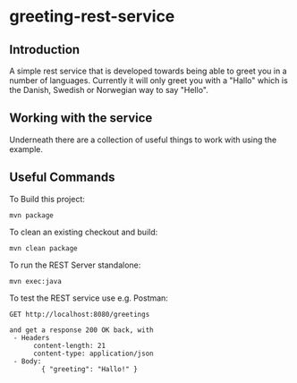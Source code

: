 # greeting-rest-service

## Introduction
A simple rest service that is developed towards being able to greet you in a 
number of languages. Currently it will only greet you with a "Hallo" which is
the Danish, Swedish or Norwegian way to say "Hello".


## Working with the service
Underneath there are a collection of useful things to work with using the 
example.

Useful Commands
---------------
To Build this project:

    mvn package

To clean an existing checkout and build:

    mvn clean package


To run the REST Server standalone:

    mvn exec:java 

To test the REST service use e.g. Postman:
    
    GET http://localhost:8080/greetings

    and get a response 200 OK back, with 
     - Headers 
          content-length: 21
          content-type: application/json
     - Body:
            { "greeting": "Hallo!" }


